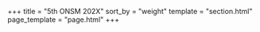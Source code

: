 +++
title = "5th ONSM 202X"
sort_by = "weight"
template = "section.html"
page_template = "page.html"
+++